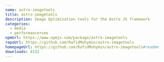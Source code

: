 ```yaml
---
name: astro-imagetools
title: astro-imagetools
description: Image Optimization tools for the Astro JS framework
categories:
  - media
  - performance+seo
npmUrl: https://www.npmjs.com/package/astro-imagetools
repoUrl: https://github.com/RafidMuhymin/astro-imagetools
homepageUrl: https://github.com/RafidMuhymin/astro-imagetools#readme
downloads: 4132
---
```

